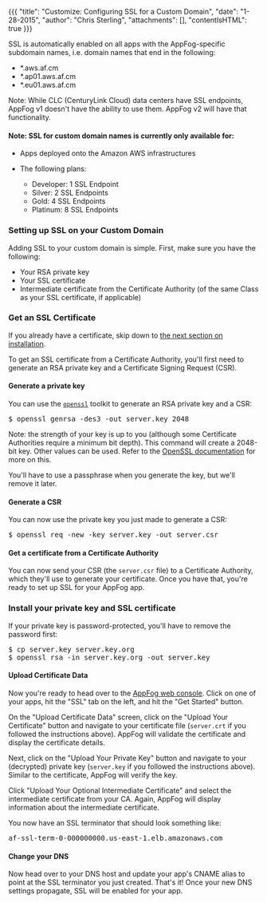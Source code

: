 {{{
  "title": "Customize: Configuring SSL for a Custom Domain",
  "date": "1-28-2015",
  "author": "Chris Sterling",
  "attachments": [],
  "contentIsHTML": true
}}}

<p>SSL is automatically enabled on all apps with the AppFog-specific subdomain names, i.e. domain names that end in the following:</p>
<ul>
<li>*.aws.af.cm</li>
<li>*.ap01.aws.af.cm</li>
<li>*.eu01.aws.af.cm</li>
</ul>
<p>Note: While CLC (CenturyLink Cloud) data centers have SSL endpoints, AppFog v1 doesn't have the ability to use them. AppFog v2 will have that functionality.</p>
<h4><strong>Note: SSL for custom domain names is currently only available for:</strong></h4>
<ul>
<li>Apps deployed onto the Amazon AWS infrastructures</li>
<li>
<p>The following plans:</p>
<ul>
<li>Developer: 1 SSL Endpoint</li>
<li>Silver: 2 SSL Endpoints</li>
<li>Gold: 4 SSL Endpoints</li>
<li>Platinum: 8 SSL Endpoints</li>
</ul>
</li>
</ul>
<h3>Setting up SSL on your Custom Domain</h3>
<p>Adding SSL to your custom domain is simple. First, make sure you have the following:</p>
<ul>
<li>Your RSA private key</li>
<li>Your SSL certificate</li>
<li>Intermediate certificate from the Certificate Authority (of the same Class as your SSL certificate, if applicable)</li>
</ul>
<h3>Get an SSL Certificate</h3>
<p>If you already have a certificate, skip down to <a href="#install">the next section on installation</a>.</p>
<p>To get an SSL certificate from a Certificate Authority, you'll first need to generate an RSA private key and a Certificate Signing Request (CSR).</p>
<h4>Generate a private key</h4>
<p>You can use the <code><a href="https://www.openssl.org/source/" target="_blank">openssl</a></code> toolkit to generate an RSA private key and a CSR:</p>
<pre>$ openssl genrsa -des3 -out server.key 2048</pre>
<p>Note: the strength of your key is up to you (although some Certificate Authorities require a minimum bit depth). This command will create a 2048-bit key. Other values can be used. Refer to the <a href="http://www.openssl.org/docs/HOWTO/keys.txt">OpenSSL documentation</a> for more on this.</p>
<p>You'll have to use a passphrase when you generate the key, but we'll remove it later.</p>
<h4>Generate a CSR</h4>
<p>You can now use the private key you just made to generate a CSR:</p>
<pre>$ openssl req -new -key server.key -out server.csr</pre>
<h4>Get a certificate from a Certificate Authority</h4>
<p>You can now send your CSR (the <code>server.csr</code> file) to a Certificate Authority, which they'll use to generate your certificate. Once you have that, you're ready to set up SSL for your AppFog app.</p>
<h3 id="install">Install your private key and SSL certificate</h3>
<p>If your private key is password-protected, you'll have to remove the password first:</p>
<pre>$ cp server.key server.key.org
$ openssl rsa -in server.key.org -out server.key</pre>
<h4>Upload Certificate Data</h4>
<p>Now you're ready to head over to the <a href="http://console.appfog.com">AppFog web console</a>. Click on one of your apps, hit the "SSL" tab on the left, and hit the "Get Started" button.</p>
<p>On the "Upload Certificate Data" screen, click on the "Upload Your Certificate" button and navigate to your certificate file (<code>server.crt</code> if you followed the instructions above). AppFog will validate the certificate and display the certificate details.</p>
<p>Next, click on the "Upload Your Private Key" button and navigate to your (decrypted) private key (<code>server.key</code> if you followed the instructions above). Similar to the certificate, AppFog will verify the key.</p>
<p>Click "Upload Your Optional Intermediate Certificate" and select the intermediate certificate from your CA. Again, AppFog will display information about the intermediate certificate.</p>
<p>You now have an SSL terminator that should look something like:</p>
<pre>af-ssl-term-0-000000000.us-east-1.elb.amazonaws.com</pre>
<h4>Change your DNS</h4>
<p>Now head over to your DNS host and update your app's CNAME alias to point at the SSL terminator you just created. That's it! Once your new DNS settings propagate, SSL will be enabled for your app.</p>
